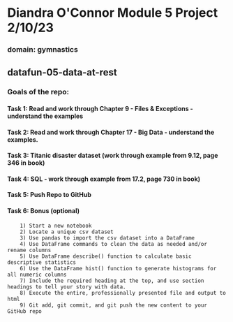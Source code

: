 # Diandra O'Connor Module 5 Project 2/10/23

### domain: gymnastics


## datafun-05-data-at-rest

### Goals of the repo: 
#### Task 1: Read and work through Chapter 9 - Files & Exceptions - understand the examples
#### Task 2: Read and work through Chapter 17 - Big Data - understand the examples. 
#### Task 3: Titanic disaster dataset (work through example from 9.12, page 346 in book)
#### Task 4: SQL - work through example from 17.2, page 730 in book)
#### Task 5: Push Repo to GitHub
#### Task 6: Bonus (optional) 
        1) Start a new notebook
        2) Locate a unique csv dataset
        3) Use pandas to import the csv dataset into a DataFrame
        4) Use DataFrame commands to clean the data as needed and/or rename columns
        5) Use DataFrame describe() function to calculate basic descriptive statistics
        6) Use the DataFrame hist() function to generate histograms for all numeric columns
        7) Include the required heading at the top, and use section headings to tell your story with data.
        8) Execute the entire, professionally presented file and output to html
        9) Git add, git commit, and git push the new content to your GitHub repo


